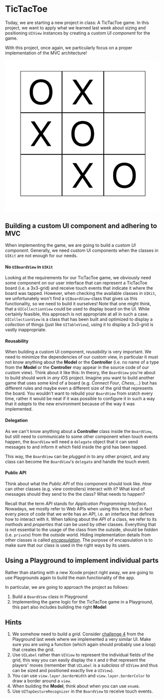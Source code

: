 # TicTacToe

Today, we are starting a new project in class: A TicTacToe game. In this project, we want to apply what we learned last week about sizing and positioning `UIView` instances by creating a _custom UI component_ for the game.

With this project, once again, we particularly focus on a proper implementation of the MVC architecture! 

![TicTacToe Board](./resources/tictactoe.png "TicTacToe Board")



## Building a custom UI component and adhering to MVC

When implementing the game, we are going to build a _custom UI component_. Generally, we need custom UI components when the classes in `UIKit` are not enough for our needs. 


#### No `UIBoardView` in `UIKit`

Looking at the requirements for our TicTacToe game, we obviously need some component on our user interface that can represent a TicTacToe board (i.e. a 3x3-grid) and receive touch events that indicate it where the board was tapped. However, when checking the available classes in `UIKit`, we unfortunately won't find a `UIBoardView`-class that gives us this functionality, so we need to build it ourselves! Note that one might think, that a `UICollectionView` could be used to display board on the UI. While certainly feasible, this approach is not appropriate at all in such a case. `UICollectionView` is a class that has been built and optimized to display a _collection_ of things (just like `UITableView`), using it to display a 3x3-grid is vastly inappropriate.


#### Reusability

When building a custom UI component, _reusability_ is very important. We need to minimize the dependencies of our custom view, in particular it must not know anything about the **Model** or the **Controller** (i.e. no name of a type from the **Model** or the **Controller** may appear in the source code of our custom view). Think about it like this: In theory, the `BoardView` you're about to build should work in _any_ iOS project. Imagine you want to build another game that uses some kind of a board (e.g. _Connect Four_, _Chess_,...) but has different rules and maybe even a different size of the grid that represents the board. You wouldn't want to rebuild your `BoardView` from sratch every time, rather it would be neat if it was possible to configure it in such a way that it _adapts_ to the new environment because of the way it was implemented.


#### Delegation

As we can't know anything about a **Controller** class inside the `BoardView`, but still need to communicate to some other component when touch events happen, the `BoardView` will need a `delegate` object that it can send messages to and inform it which field inside the grid has been tapped.

This way, the `BoardView` can be _plugged in_ to any other project, and any class can become the `BoardView`'s `delegate` and handle the touch event.


#### Public API

Think about what the _Public API_ of this component should look like. _How_ can other classes (e.g. view controllers) interact with it? What kind of messages should they send to the the class? What needs to happen?

Recall that the term _API_ stands for _Application Programming Interface_. Nowadays, we mostly refer to Web APIs when using this term, but in fact every piece of code that we write has an API, i.e. an interface that defines how to interact with it. When talking about the _API_ of a class, we refer to its _methods_ and _properties_ that can be used by other classes. Everything that is not essential to the usage of the class from the outside, should be _hidden_ (i.e. `private`) from the outside world. Hiding implementation details from other classes is called [_encapsulation_](https://en.wikipedia.org/wiki/Encapsulation_(computer_programming)). The purpose of encapsulation is to make sure that our class is used in the right ways by its users.


## Using a Playground to implement individual parts

Rather than starting with a new Xcode project right away, we are going to use Playgrounds again to build the main functionality of the app. 

In particular, we are going to approach the project as follows:
1. Build a `BoardView` class in Playground
2. Implementing the game logic for the TicTacToe game in a Playground, this part also includes building the right **Model**


## Hints

1. We somehow need to build a _grid_. Consider [challenge 4](https://github.com/MakeSchool-18/iOS-MVC/blob/master/1130-w/view-challenges.playground/Resources/challenge4.png) from the Playground last week where we implemented a very similar UI. Make sure you are using a function (which again should probably use a loop) that creates the grid.
2. Use `UILabel` rather than `UIView` to represent the individual fields of the grid, this way you can easily display the `X` and `O` that represent the players' moves (remember that `UILabel` is a _subclass_ of `UIView` and thus can be sized and positioned exactly live a `UIView`).
3. You can use `view.layer.borderWidth` and `view.layer.borderColor` to draw a border around a `view`.
4. When building the **Model**, think about when you can use `enum`s.
5. Use `UITapGestureRecognizer` in the `BoardView` to receive touch events.
